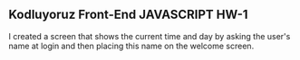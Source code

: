 ## Kodluyoruz Front-End JAVASCRIPT HW-1

I created a screen that shows the current time and day by asking the user's name at login and then placing this name on the welcome screen.
